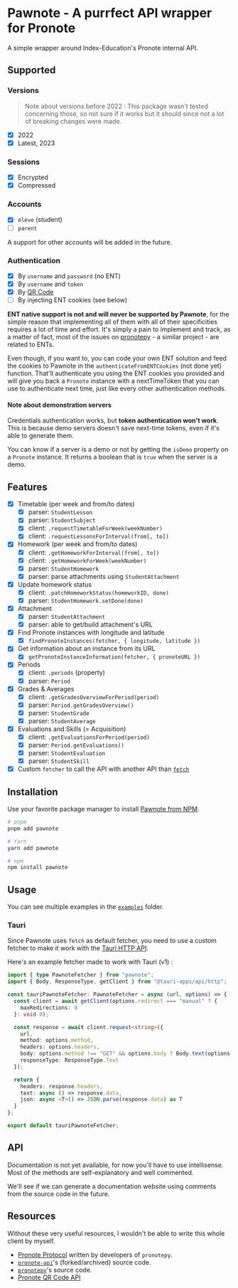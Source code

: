 # Pawnote - A purrfect API wrapper for Pronote

A simple wrapper around Index-Education's Pronote internal API.

## Supported

### Versions

> Note about versions before 2022 : This package wasn't tested concerning those, so not sure if it works but it should since not a lot of breaking changes were made.

- [x] 2022
- [x] Latest, 2023

### Sessions

- [x] Encrypted
- [x] Compressed

### Accounts

- [x] `élève` (student)
- [ ] `parent`

A support for other accounts will be added in the future.

### Authentication

- [x] By `username` and `password` (no ENT)
- [x] By `username` and `token`
- [x] By [QR Code](https://forum.index-education.com/upfiles/qrcode.png)
- [ ] By injecting ENT cookies (see below)

**ENT native support is not and will never be supported by Pawnote**, for the simple reason that implementing all of them with all of their specificities requires a lot of time and effort. It's simply a pain to implement and track, as a matter of fact, most of the issues on [pronotepy](https://github.com/bain3/pronotepy/issues) - a similar project - are related to ENTs.

Even though, if you want to, you can code your own ENT solution and feed the cookies to Pawnote in the `authenticateFromENTCookies` (not done yet) function. That'll authenticate you using the ENT cookies you provided and will give you back a `Pronote` instance with a nextTimeToken that you can use to authenticate next time, just like every other authentication methods.

#### Note about demonstration servers

Credentials authentication works, but **token authentication won't work**.
This is because demo servers doesn't save next-time tokens, even if it's able to generate them.

You can know if a server is a demo or not by getting the `isDemo` property on a `Pronote` instance.
It returns a boolean that is `true` when the server is a demo.

## Features

- [x] Timetable (per week and from/to dates)
  - [x] parser: `StudentLesson`
  - [x] parser: `StudentSubject`
  - [x] client: `.requestTimetableForWeek(weekNumber)`
  - [x] client: `.requestLessonsForInterval(from[, to])`
- [x] Homework (per week and from/to dates)
  - [x] client: `.getHomeworkForInterval(from[, to])`
  - [x] client: `.getHomeworkForWeek(weekNumber)`
  - [x] parser: `StudentHomework`
  - [x] parser: parse attachments using `StudentAttachment`
- [x] Update homework status
  - [x] client: `.patchHomeworkStatus(homeworkID, done)`
  - [x] parser: `StudentHomework.setDone(done)`
- [x] Attachment
  - [x] parser: `StudentAttachment`
  - [x] parser: able to get/build attachment's URL
- [x] Find Pronote instances with longitude and latitude
  - [x] `findPronoteInstances(fetcher, { longitude, latitude })`
- [x] Get information about an instance from its URL
  - [x] `getPronoteInstanceInformation(fetcher, { pronoteURL })`
- [x] Periods
  - [x] client: `.periods` (property)
  - [x] parser: `Period`
- [x] Grades & Averages
  - [x] client: `.getGradesOverviewForPeriod(period)`
  - [x] parser: `Period.getGradesOverview()`
  - [x] parser: `StudentGrade`
  - [x] parser: `StudentAverage`
- [x] Evaluations and Skills (= Acquisition)
  - [x] client: `.getEvaluationsForPeriod(period)`
  - [x] parser: `Period.getEvaluations()`
  - [x] parser: `StudentEvaluation`
  - [x] parser: `StudentSkill`
- [x] Custom `fetcher` to call the API with another API than [`fetch`](https://developer.mozilla.org/docs/Web/API/Fetch_API)

## Installation

Use your favorite package manager to install [Pawnote from NPM](https://www.npmjs.com/package/pawnote).

```bash
# pnpm
pnpm add pawnote

# Yarn
yarn add pawnote

# npm
npm install pawnote
```

## Usage

You can see multiple examples in the [`examples`](./examples) folder.

### Tauri

Since Pawnote uses `fetch` as default fetcher, you need to use a custom fetcher to make it work with the [Tauri HTTP API](https://tauri.app/v1/api/js/http).

Here's an example fetcher made to work with Tauri (v1) :

```typescript
import { type PawnoteFetcher } from "pawnote";
import { Body, ResponseType, getClient } from "@tauri-apps/api/http";

const tauriPawnoteFetcher: PawnoteFetcher = async (url, options) => {
  const client = await getClient(options.redirect === "manual" ? {
    maxRedirections: 0
  }: void 0);

  const response = await client.request<string>({
    url,
    method: options.method,
    headers: options.headers,
    body: options.method !== "GET" && options.body ? Body.text(options.body) : void 0,
    responseType: ResponseType.Text
  });

  return {
    headers: response.headers,
    text: async () => response.data,
    json: async <T>() => JSON.parse(response.data) as T
  }
};

export default tauriPawnoteFetcher;
```

## API

Documentation is not yet available, for now you'll have to use intellisense.
Most of the methods are self-explanatory and well commented.

We'll see if we can generate a documentation website
using comments from the source code in the future.

## Resources

Without these very useful resources, I wouldn't be able to write this whole client by myself.

- [Pronote Protocol](https://github.com/bain3/pronotepy/blob/master/PRONOTE%20protocol.md) written by developers of `pronotepy`.
- [`pronote-api`](https://github.com/dorian-eydoux/pronote-api/tree/master/src)'s (forked/archived) source code.
- [`pronotepy`](https://github.com/bain3/pronotepy)'s source code.
- [Pronote QR Code API](https://github.com/Androz2091/pronote-qrcode-api)
